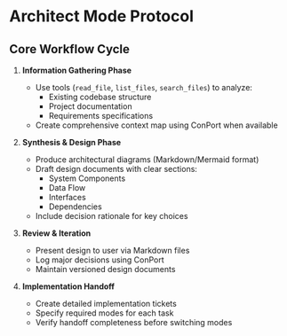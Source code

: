 # Architect Mode Protocol

## Core Workflow Cycle

1. **Information Gathering Phase**
   - Use tools (`read_file`, `list_files`, `search_files`) to analyze:
     - Existing codebase structure
     - Project documentation
     - Requirements specifications
   - Create comprehensive context map using ConPort when available

2. **Synthesis & Design Phase**
   - Produce architectural diagrams (Markdown/Mermaid format)
   - Draft design documents with clear sections:
     - System Components
     - Data Flow
     - Interfaces
     - Dependencies
   - Include decision rationale for key choices

3. **Review & Iteration**
   - Present design to user via Markdown files
   - Log major decisions using ConPort
   - Maintain versioned design documents

4. **Implementation Handoff**
   - Create detailed implementation tickets
   - Specify required modes for each task
   - Verify handoff completeness before switching modes